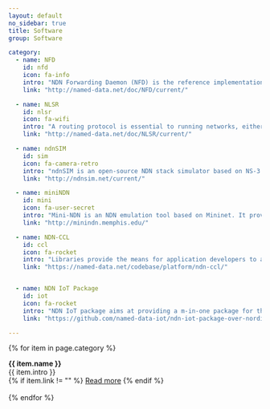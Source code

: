 ```yaml
---
layout: default
no_sidebar: true
title: Software
group: Software

category:
  - name: NFD
    id: nfd
    icon: fa-info
    intro: "NDN Forwarding Daemon (NFD) is the reference implementation of the NDN protocol. The main functionality of NFD is to forward Interest and Data packets: it abstracts the lower-level network transport mechanisms into NDN Faces, maintains basic data structures such as the Content Store (CS), Pending Interest Table (PIT), and Forwarding Information Base (FIB), and implements the packet forwarding logic. NFD supports multiple strategies to forward interests and also implement several management interfaces for applications to configure, control, and monitor NFD. NFD was first released in August 2014, and the current version runs on OSX, Linux and FreeBSD."
    link: "http://named-data.net/doc/NFD/current/"

  - name: NLSR
    id: nlsr
    icon: fa-wifi
    intro: "A routing protocol is essential to running networks, either in the real world or in simulated/emulated environments. The Named-data Link State Routing Protocol (NLSR) supports name-based routing in NDN. It differs from traditional IP-based link-state routing protocols in that: (1) it uses NDN’s Interest/Data packets to exchange routing messages; (2) its route computation ranks all policy-compliant next-hops, providing a name-based multipath routing table for NDN’s forwarding strategy; and (3) it ensures that routers can originate only their own routing updates using a hierarchical trust model"
    link: "http://named-data.net/doc/NLSR/current/"

  - name: ndnSIM
    id: sim
    icon: fa-camera-retro
    intro: "ndnSIM is an open-source NDN stack simulator based on NS-3 framework. The core component of the simulator is an implementation of the NDN protocol stack, driven by the NFD and ndn-cxx source code. The ndnSIM-specific routines provide redirection routines to send/receive packets to/from the simulated environment, as well as numerous helpers and tracing points to simplify the setup of evaluation scenarios, and to help obtain and process results. The convergence of the simulation framework with the real forwarder and library implementation enables researchers to run large-scale high-fidelity evaluations that cover a large range of NDN aspects. An incomplete list of possible evaluation directions include experimentation with forwarding strategies, routing protocols, caching algorithms, application behavior, security, and cryptography schemes. It is possible to simulate a real NDN deployment on mobile, vehicular, peer-to-peer, ad-hoc, and IoT environments. In addition to that, it is also possible to run flexible experimentation of real applications written against the ndn-cxx library, provided the applications satisfy (or can be adapted to satisfy) a small set of simulation-enabling requirements."
    link: "http://ndnsim.net/current/"

  - name: miniNDN
    id: mini
    icon: fa-user-secret
    intro: "Mini-NDN is an NDN emulation tool based on Mininet. It provides a lightweight virtualized environment to run NFD and NDN applications. In Mini-NDN, an entire experiment runs on a single machine, and each node in the network topology is executed in a container with its own resources Moreover, there is a central point to control all the nodes via a python API provided by Mininet, making it easy to program large experiments. Although we have used Mini-NDN to primarily test our routing protocol NLSR, we would like to develop it as a comprehensive testing and experimentation tool for any NDN component and application."
    link: "http://minindn.memphis.edu/"

  - name: NDN-CCL
    id: ccl
    icon: fa-rocket
    intro: "Libraries provide the means for application developers to actually use the NDN architecture in both exploratory applications and those intended to achieve real-world goals. They are thus an important area of software development focus in this proposal. In this project, our effort is oriented towards turning research results and software prototypes into well-documented, robust tools for experimentation by others. The NDN project provides libraries for application developers in C++, Java, Javascript, and Python through ndn-cxx and the NDN Common Client Libraries (CCL)"
    link: "https://named-data.net/codebase/platform/ndn-ccl/"


  - name: NDN IoT Package
    id: iot
    icon: fa-rocket
    intro: "NDN IoT package aims at providing a m-in-one package for those who want to try a new networking protocol, the Named Data Networking (NDN), with their IoT apps on constrained devices, e.g., Nordic nRF58240 boards. Here 'm' stands for the following 4 parts, from bottom to top: (1) communication adaptation layer, which handles different communication mediums with the support from operating system (like RIOT), software development kit (like Nordic SDK), or even the raw device drivers; (2) basic NDN layer, which offers basic networking layer functionalities, including the basic security support, following the latest NDN specification; (3) application support layer, which includes some useful building blocks to NDN applications, such as security bootstraping, service discover as well as access control; (4) an example application, where two parties are involved: a network controller (runs on a android phone) and two devices (Nordic nRF58240 boards)."
    link: "https://github.com/named-data-iot/ndn-iot-package-over-nordic-sdk/"

---
```


<!-- Content -->
{% for item in page.category %}
  <div class="container-fluid">
    <div class="card">
      <div class="card-header">
        <b>{{ item.name }}</b>
      </div>
      <div class="card-body">
        {{ item.intro }}
        <br/>
        {% if item.link != "" %}
          <a href="{{ item.link }}" class="btn btn-primary">Read more</a>
        {% endif %}
      </div>
    </div>
  </div>
  <br/>
{% endfor %}
<!-- END Content -->

